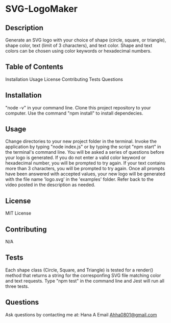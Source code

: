 # SVG-LogoMaker
## Description

Generate an SVG logo with your choice of shape (circle, square, or triangle), shape color, text (limit of 3 characters), and text color. Shape and text colors can be chosen using color keywords or hexadecimal numbers.

## Table of Contents

Installation
Usage
License
Contributing
Tests
Questions

## Installation

 "node -v" in your command line.  Clone this project repository to your computer. 
 Use the command "npm install" to install dependecies. 
 
## Usage

Change directories to your new project folder in the terminal. Invoke the application by typing "node index.js" or by typing the script "npm start" in the terminal's command line. You will be asked a series of questions before your logo is generated. If you do not enter a valid color keyword or hexadecimal number, you will be prompted to try again. If your text contains more than 3 characters, you will be prompted to try again. Once all prompts have been answered with accepted values, your new logo will be generated with the file name 'logo.svg' in the 'examples' folder. Refer back to the video posted in the description as needed.

## License

MIT License

## Contributing
N/A

## Tests

Each shape class (Circle, Square, and Triangle) is tested for a render() method that returns a string for the corresponfing SVG file matching color and text requests. Type "npm test" in the command line and Jest will run all three tests.

## Questions

Ask questions by contacting me at:
Hana A
Email Ahha0801@gmail.com